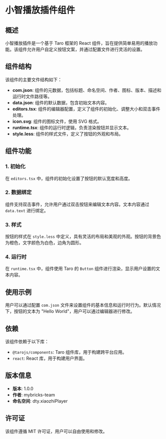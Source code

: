 # 小智播放插件组件

## 概述
小智播放插件是一个基于 Taro 框架的 React 组件，旨在提供简单易用的播放功能。该组件允许用户自定义按钮文案，并通过配置文件进行灵活的设置。

## 组件结构
该组件的主要文件结构如下：

- **com.json**: 组件的元数据，包括标题、命名空间、作者、图标、版本、描述和运行时文件路径等。
- **data.json**: 组件的默认数据，包含初始文本内容。
- **editors.tsx**: 组件的编辑器配置，定义了组件的初始化、调整大小和双击事件处理。
- **icon.svg**: 组件的图标文件，使用 SVG 格式。
- **runtime.tsx**: 组件的运行时逻辑，负责渲染按钮并显示文本。
- **style.less**: 组件的样式文件，定义了按钮的外观和布局。

## 组件功能

### 1. 初始化
在 `editors.tsx` 中，组件的初始化设置了按钮的默认宽度和高度。

### 2. 数据绑定
组件支持双击事件，允许用户通过双击按钮来编辑文本内容。文本内容通过 `data.text` 进行绑定。

### 3. 样式
按钮的样式在 `style.less` 中定义，具有灵活的布局和美观的外观。按钮的背景色为橙色，文字颜色为白色，边角为圆形。

### 4. 运行时
在 `runtime.tsx` 中，组件使用 Taro 的 `Button` 组件进行渲染，显示用户设置的文本内容。

## 使用示例
用户可以通过配置 `com.json` 文件来设置组件的基本信息和运行时行为。默认情况下，按钮的文本为 "Hello World"，用户可以通过编辑器进行修改。

## 依赖
该组件依赖于以下库：
- `@tarojs/components`: Taro 组件库，用于构建跨平台应用。
- `react`: React 库，用于构建用户界面。

## 版本信息
- **版本**: 1.0.0
- **作者**: mybricks-team
- **命名空间**: dty.xiaozhiPlayer

## 许可证
该组件遵循 MIT 许可证，用户可以自由使用和修改。

